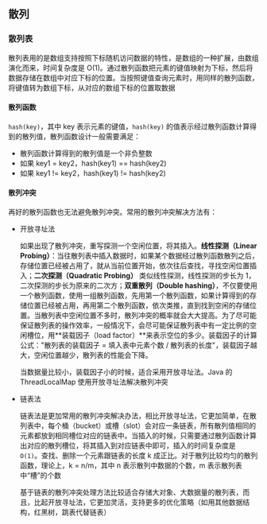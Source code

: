 ## 散列

### 散列表

散列表用的是数组支持按照下标随机访问数据的特性，是数组的一种扩展，由数组演化而来，时间复杂度是 O(1)。通过散列函数把元素的键值映射为下标，然后将数据存储在数组中对应下标的位置。当按照键值查询元素时，用同样的散列函数，将键值转为数组下标，从对应的数组下标的位置取数据

#### 散列函数

`hash(key)`，其中 key 表示元素的键值，`hash(key)` 的值表示经过散列函数计算得到的散列值，散列函数设计一般需要满足：

* 散列函数计算得到的散列值是一个非负整数
* 如果 key1 = key2，hash(key1) == hash(key2)
* 如果 key1 != key2，hash(key1) != hash(key2)

#### 散列冲突

再好的散列函数也无法避免散列冲突。常用的散列冲突解决方法有：

* 开放寻址法

  如果出现了散列冲突，重写探测一个空闲位置，将其插入。**线性探测（Linear Probing）**：当往散列表中插入数据时，如果某个数据经过散列函数散列之后，存储位置已经被占用了，就从当前位置开始，依次往后查找，寻找空闲位置插入；**二次探测（Quadratic Probing）** 类似线性探测，线性探测的步长为 1，二次探测的步长为原来的二次方；**双重散列（Double hashing）**，不仅要使用一个散列函数，使用一组散列函数，先用第一个散列函数，如果计算得到的存储位置已经被占用，再用第二个散列函数，依次类推，直到找到空闲的存储位置。当散列表中空闲位置不多时，散列冲突的概率就会大大提高。为了尽可能保证散列表的操作效率，一般情况下，会尽可能保证散列表中有一定比例的空闲槽位，用**装载因子（load factor）**来表示空位的多少。装载因子的计算公式："散列表的装载因子 = 填入表中元素个数 / 散列表的长度"，装载因子越大，空闲位置越少，散列表的性能会下降。

  当数据量比较小，装载因子小的时候，适合采用开放寻址法。Java 的 ThreadLocalMap 使用开放寻址法解决散列冲突

* 链表法

  链表法是更加常用的散列冲突解决办法，相比开放寻址法，它更加简单，在散列表中，每个桶（bucket）或槽（slot）会对应一条链表，所有散列值相同的元素都放到相同槽位对应的链表中。当插入的时候，只需要通过散列函数计算出对应的散列槽位，将其插入到对应链表中即可，插入的时间复杂度是 `O(1)`。查找、删除一个元素跟链表的长度 k 成正比。对于散列比较均匀的散列函数，理论上，k = n/m，其中 n 表示散列中数据的个数，m 表示散列表中“槽”的个数

  基于链表的散列冲突处理方法比较适合存储大对象、大数据量的散列表，而且，比起开放寻址法，它更加灵活，支持更多的优化策略（如用其他数据结构，红黑树，跳表代替链表）

  